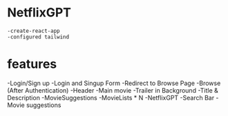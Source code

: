 # NetflixGPT
    -create-react-app
    -configured tailwind





# features
-Login/Sign up
    -Login and Singup Form
    -Redirect to Browse Page
-Browse (After Authentication)
    -Header
    -Main movie
        -Trailer in Background
        -Title & Description
        -MovieSuggestions
            -MovieLists * N
-NetflixGPT
    -Search Bar
    -Movie suggestions            